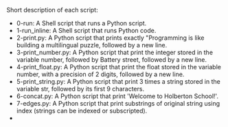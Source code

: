 Short description of each script:
+ 0-run: A Shell script that runs a Python script.
+ 1-run_inline: A Shell script that runs Python code.
+ 2-print.py: A Python script that prints exactly "Programming is like building a multilingual puzzle, followed by a new line.
+ 3-print_number.py: A Python script that print the integer stored in the variable number, followed by Battery street, followed by a new line.
+ 4-print_float.py: A Python script that print the float stored in the variable number, with a precision of 2 digits, followed by a new line. 
+ 5-print_string.py: A Python script that print 3 times a string stored in the variable str, followed by its first 9 characters.
+ 6-concat.py: A Python script that print 'Welcome to Holberton School!'.
+ 7-edges.py: A Python script that print substrings of original string using index (strings can be indexed or subscripted).
+ 
